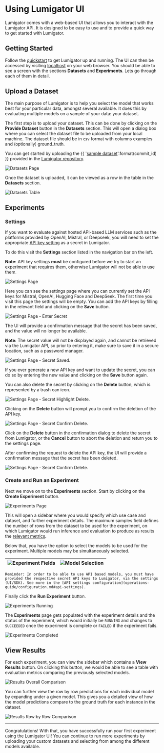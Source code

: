 # Using Lumigator UI

Lumigator comes with a web-based UI that allows you to interact with the Lumigator API. It is designed to be easy to use and to provide a quick way to get started with Lumigator.

## Getting Started

Follow the [quickstart](quickstart.md) to get Lumigator up and running. The UI can then be accessed by visiting [localhost](http://localhost) on your web browser. You should be able to see a screen with the sections **Datasets** and **Experiments**. Lets go through each of them in detail.

## Upload a Dataset

The main purpose of Lumigator is to help you select the model that works best for your particular data, amongst several available. It does this by evaluating multiple models on a sample of your data: your dataset.

The first step is to upload your dataset. This can be done by clicking on the **Provide Dataset** button in the **Datasets** section. This will open a dialog box where you can select the dataset file to be uploaded from your local machine. The dataset file should be in `csv` format with columns examples and (optionally) ground_truth.

You can get started by uploading the {{ '[sample dataset](https://github.com/mozilla-ai/lumigator/blob/{}/lumigator/sample_data/summarization/dialogsum_exc.csv)'.format(commit_id) }} provided in the [Lumigator repository](https://github.com/mozilla-ai/lumigator).

![Datasets Page](../../assets/ui_guide_steps/datasets_page.png)

Once the dataset is uploaded, it can be viewed as a row in the table in the **Datasets** section.

![Datasets Table](../../assets/ui_guide_steps/datasets_table.png)

## Experiments

### Settings

If you want to evaluate against hosted API-based LLM services such as the platforms provided by OpenAI, Mistral, or Deepseek,
you will need to set the appropriate [API key setting](../operations-guide/configuration#api-settings) as a secret in Lumigator.

To do this visit the **Settings** section listed in the navigation bar on the left.

**Note:** API key settings **must** be configured before we try to start an experiment that requires them,
otherwise Lumigator will not be able to use them.

![Settings Page](../../assets/ui_guide_steps/settings-page.png)

Here you can see the settings page where you can currently set the API keys for Mistral, OpenAI, Hugging Face and DeepSeek.
The first time you visit this page the settings will be empty. You can add the API keys by filling in the relevant field and
clicking on the **Save** button.

![Settings Page - Enter Secret](../../assets/ui_guide_steps/settings-enter-secret.png)

The UI will provide a confirmation message that the secret has been saved, and the value will no longer be available.

**Note:** The secret value will not be displayed again, and cannot be retrieved via the Lumigator API,
so prior to entering it, make sure to save it in a secure location, such as a password manager.

![Settings Page - Secret Saved](../../assets/ui_guide_steps/settings-secret-saved.png).

If you ever generate a new API key and want to update the secret, you can do so by entering the new value and clicking
on the **Save** button again.

You can also delete the secret by clicking on the **Delete** button, which is represented by a trash can icon.

![Settings Page - Secret Highlight Delete](../../assets/ui_guide_steps/settings-secret-delete-highlight.png).

Clicking on the **Delete** button will prompt you to confirm the deletion of the API key.

![Settings Page - Secret Confirm Delete](../../assets/ui_guide_steps/settings-secret-delete-confirm.png).

Click on the **Delete** button in the confirmation dialog to delete the secret from Lumigator, or the **Cancel** button
to abort the deletion and return you to the settings page.

After confirming the request to delete the API key, the UI will provide a confirmation message that the secret has been deleted.

![Settings Page - Secret Confirm Delete](../../assets/ui_guide_steps/settings-secret-delete-done.png).

### Create and Run an Experiment

Next we move on to the **Experiments** section. Start by clicking on the **Create Experiment** button.

![Experiments Page](../../assets/ui_guide_steps/experiments_page.png)

This will open a sidebar where you would specify which use case and dataset, and further experiment details. The maximum samples field defines the number of rows from the dataset to be used for the experiment, on which Lumigator would run inference and evaluation to produce as results the [relevant metrics](quickstart.md#get-the-results).

Below that, you have the option to select the models to be used for the experiment. Multiple models may be simultaneously selected.

| ![Experiment Fields](../../assets/ui_guide_steps/experiment_fields.png) | ![Model Selection](../../assets/ui_guide_steps/model_select.png) |
| --- | --- |

```{note}
Reminder: In order to be able to use API based models, you must have provided the respective secret API keys to Lumigator, via the settings (UI/SDK). See more in the [API settings configuration](operations-guide/configuration.md#api-settings).
```

Finally click the **Run Experiment** button.

![Experiments Running](../../assets/ui_guide_steps/experiments_running.png)

The **Experiments** page gets populated with the experiment details and the status of the experiment, which would initially be `RUNNING` and changes to `SUCCEEDED` once the experiment is complete or `FAILED` if the experiment fails.

![Experiments Completed](../../assets/ui_guide_steps/experiments_completed.png)

## View Results
For each experiment, you can view the sidebar which contains a **View Results** button. On clicking this button, we would be able to see a table with evaluation metrics comparing the previously selected models.

![Results Overall Comparison](../../assets/ui_guide_steps/results_overall_comparison.png)

You can further view the row by row predictions for each individual model by expanding under a given model. This gives you a detailed view of how the model predictions compare to the ground truth for each instance in the dataset.

![Results Row by Row Comparison](../../assets/ui_guide_steps/results_row_by_row.png)

---

Congratulations! With that, you have successfully run your first experiment using the Lumigator UI! You can continue to run more experiments by uploading your custom datasets and selecting from among the different models available.

